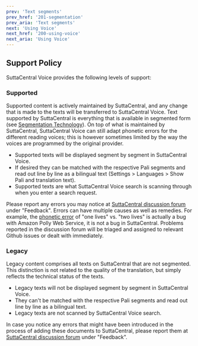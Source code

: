 ```yaml
---
prev: 'Text segments'
prev_href: '201-segmentation'
prev_aria: 'Text segments'
next: 'Using Voice'
next_href: '200-using-voice'
next_aria: 'Using Voice'
---
```


## Support Policy

SuttaCentral Voice provides the following levels of support:

### Supported
Supported content is actively maintained by SuttaCentral, and any change that is made to the texts will be transferred to SuttaCentral Voice. Text supported by SuttaCentral is everything that is available in segmented form (see [Segmentation Technology](/sc-voice/en/201-segmentation)). On top of what is maintained by SuttaCentral, SuttaCentral Voice can still adapt phonetic errors for the different reading voices; this is however sometimes limited by the way the voices are programmed by the original provider.

* Supported texts will be displayed segment by segment in SuttaCentral Voice.
* If desired they can be matched with the respective Pali segments and read out line by line as a bilingual text (Settings > Languages > Show Pali and translation text).
* Supported texts are what SuttaCentral Voice search is scanning through when you enter a search request.

Please report any errors you may notice at [SuttaCentral discussion forum](https://discourse.suttacentral.net) under "Feedback". Errors can have multiple causes as well as remedies. For example, the [phonetic error](https://github.com/sc-voice/sc-voice/issues/1) of "one lives" vs. "two lives" is actually a bug with Amazon Polly Web Service, it is not a bug in SuttaCentral. Problems reported in the discussion forum will be triaged and assigned to relevant Github issues or dealt with immediately.

### Legacy
Legacy content comprises all texts on SuttaCentral that are not segmented. This distinction is not related to the quality of the translation, but simply reflects the technical status of the texts.

* Legacy texts will not be displayed segment by segment in SuttaCentral Voice.
* They can't be matched with the respective Pali segments and read out line by line as a bilingual text.
* Legacy texts are not scanned by SuttaCentral Voice search.

In case you notice any errors that might have been introduced in the process of adding these documents to SuttaCentral, please report them at [SuttaCentral discussion forum](https://discourse.suttacentral.net/) under "Feedback".
